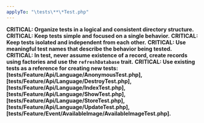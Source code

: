 ```yaml
---
applyTo: "\tests\**\*Test.php"
---
```

**CRITICAL: Organize tests in a logical and consistent directory structure.**
**CRITICAL: Keep tests simple and focused on a single behavior.**
**CRITICAL: Keep tests isolated and independent from each other.**
**CRITICAL: Use meaningful test names that describe the behavior being tested.**
**CRITICAL: In test, never assume existence of a record, create records using factories and use the `refreshDatabase` trait.**
**CRITICAL: Use existing tests as a reference for creating new tests: [tests/Feature/Api/Language/AnonymousTest.php], [tests/Feature/Api/Language/DestroyTest.php], [tests/Feature/Api/Language/IndexTest.php], [tests/Feature/Api/Language/ShowTest.php], [tests/Feature/Api/Language/StoreTest.php], [tests/Feature/Api/Language/UpdateTest.php], [tests/Feature/Event/AvailableImage/AvailableImageTest.php].**
